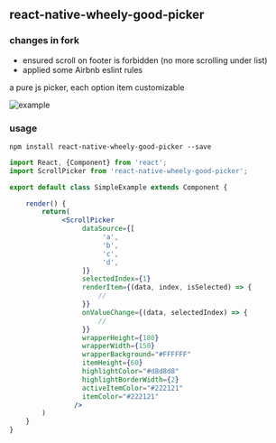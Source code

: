 ## react-native-wheely-good-picker

### changes in fork
* ensured scroll on footer is forbidden (no more scrolling under list)
* applied some Airbnb eslint rules

a pure js picker, each option item customizable

![example](./demo/test.gif)


### usage

```shell
npm install react-native-wheely-good-picker --save
```

```jsx
import React, {Component} from 'react';
import ScrollPicker from 'react-native-wheely-good-picker';

export default class SimpleExample extends Component {

    render() {
        return(
             <ScrollPicker
                  dataSource={[
                       'a',
                       'b',
                       'c',
                       'd',
                  ]}
                  selectedIndex={1}
                  renderItem={(data, index, isSelected) => {
                      //
                  }}
                  onValueChange={(data, selectedIndex) => {
                      //
                  }}
                  wrapperHeight={180}
                  wrapperWidth={150}
                  wrapperBackground="#FFFFFF"
                  itemHeight={60}
                  highlightColor="#d8d8d8"
                  highlightBorderWidth={2}
                  activeItemColor="#222121"
                  itemColor="#222121"
                />
        )
    }
}
```
